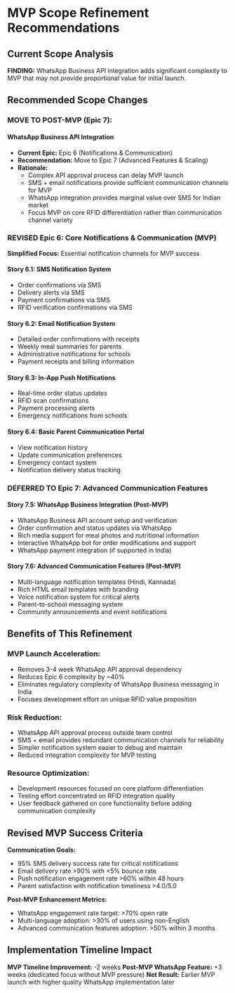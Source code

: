 # MVP Scope Refinement Recommendations

## Current Scope Analysis

**FINDING:** WhatsApp Business API integration adds significant complexity to MVP that may not provide proportional value for initial launch.

## Recommended Scope Changes

### **MOVE TO POST-MVP (Epic 7):**

#### WhatsApp Business API Integration
- **Current Epic:** Epic 6 (Notifications & Communication)
- **Recommendation:** Move to Epic 7 (Advanced Features & Scaling)
- **Rationale:** 
  - Complex API approval process can delay MVP launch
  - SMS + email notifications provide sufficient communication channels for MVP
  - WhatsApp integration provides marginal value over SMS for Indian market
  - Focus MVP on core RFID differentiation rather than communication channel variety

### **REVISED Epic 6: Core Notifications & Communication (MVP)**

**Simplified Focus:** Essential notification channels for MVP success

#### Story 6.1: SMS Notification System
- Order confirmations via SMS
- Delivery alerts via SMS  
- Payment confirmations via SMS
- RFID verification confirmations via SMS

#### Story 6.2: Email Notification System
- Detailed order confirmations with receipts
- Weekly meal summaries for parents
- Administrative notifications for schools
- Payment receipts and billing information

#### Story 6.3: In-App Push Notifications
- Real-time order status updates
- RFID scan confirmations
- Payment processing alerts
- Emergency notifications from schools

#### Story 6.4: Basic Parent Communication Portal
- View notification history
- Update communication preferences
- Emergency contact system
- Notification delivery status tracking

### **DEFERRED TO Epic 7: Advanced Communication Features**

#### Story 7.5: WhatsApp Business Integration (Post-MVP)
- WhatsApp Business API account setup and verification
- Order confirmation and status updates via WhatsApp
- Rich media support for meal photos and nutritional information
- Interactive WhatsApp bot for order modifications and support
- WhatsApp payment integration (if supported in India)

#### Story 7.6: Advanced Communication Features (Post-MVP)
- Multi-language notification templates (Hindi, Kannada)
- Rich HTML email templates with branding
- Voice notification system for critical alerts
- Parent-to-school messaging system
- Community announcements and event notifications

## Benefits of This Refinement

### **MVP Launch Acceleration:**
- Removes 3-4 week WhatsApp API approval dependency
- Reduces Epic 6 complexity by ~40%
- Eliminates regulatory complexity of WhatsApp Business messaging in India
- Focuses development effort on unique RFID value proposition

### **Risk Reduction:**
- WhatsApp API approval process outside team control
- SMS + email provides redundant communication channels for reliability
- Simpler notification system easier to debug and maintain
- Reduced integration complexity for MVP testing

### **Resource Optimization:**
- Development resources focused on core platform differentiation
- Testing effort concentrated on RFID integration quality
- User feedback gathered on core functionality before adding communication complexity

## Revised MVP Success Criteria

**Communication Goals:**
- 95% SMS delivery success rate for critical notifications
- Email delivery rate >90% with <5% bounce rate
- Push notification engagement rate >60% within 48 hours
- Parent satisfaction with notification timeliness >4.0/5.0

**Post-MVP Enhancement Metrics:**
- WhatsApp engagement rate target: >70% open rate
- Multi-language adoption: >30% of users using non-English
- Advanced communication features adoption: >50% within 3 months

## Implementation Timeline Impact

**MVP Timeline Improvement:** -2 weeks
**Post-MVP WhatsApp Feature:** +3 weeks (dedicated focus without MVP pressure)
**Net Result:** Earlier MVP launch with higher quality WhatsApp implementation later